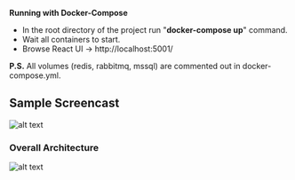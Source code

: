 **Running with Docker-Compose**

- In the root directory of the project run "**docker-compose up**" command.
- Wait all containers to start.
- Browse React UI -> http://localhost:5001/

**P.S.**
All volumes (redis, rabbitmq, mssql) are commented out in docker-compose.yml. 

## Sample Screencast

![alt text](https://github.com/suadev/docker-workshop-with-react-aspnetcore-redis-rabbitmq-mssql/blob/master/react_ui/public/screencast.gif)

### Overall Architecture

![alt text](https://github.com/suadev/docker-workshop-with-react-aspnetcore-redis-rabbitmq-mssql/blob/master/react_ui/public/docker_workshop.png)
